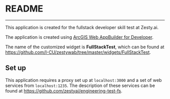 # README

-----------

This application is created for the fullstack developer skill test at Zesty.ai.

The application is created using [ArcGIS Web AppBuilder for Developer](https://developers.arcgis.com/web-appbuilder/).

The name of the customized widget is __FullStackTest__, which can be found at 
https://github.com/I-CU/zestywab/tree/master/widgets/FullStackTest.

## Set up
This application requires a proxy set up at `localhost:3000` and a set of web services from `localhost:1235`. The description of these services can be found at https://github.com/zestyai/engineering-test-fs. 
